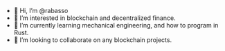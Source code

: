 - 👋 Hi, I’m @rabasso
- 👀 I’m interested in blockchain and decentralized finance.
- 🌱 I’m currently learning mechanical engineering, and how to program in Rust.
- 💞️ I’m looking to collaborate on any blockchain projects.



